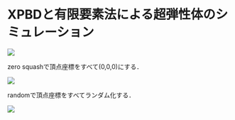 # XPBDと有限要素法による超弾性体のシミュレーション


![](db0.gif)

zero squashで頂点座標をすべて(0,0,0)にする．

![](db1.gif)

randomで頂点座標をすべてランダム化する．

![](db2.gif)
